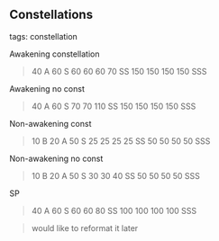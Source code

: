 ## Constellations
tags: constellation

Awakening constellation
>40 A 60 S 60 60 60 70 SS 150 150 150 150 SSS

Awakening no const
>40 A 60 S 70 70 110 SS 150 150 150 150 SSS

Non-awakening const
>10 B 20 A 50 S 25 25 25 25 SS 50 50 50 50 SSS

Non-awakening no const
>10 B 20 A 50 S 30 30 40 SS 50 50 50 50 SSS

SP
>40 A 60 S 60 60 80 SS 100 100 100 100 SSS

> would like to reformat it later